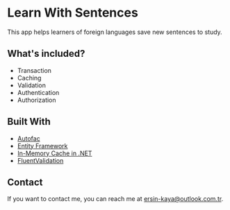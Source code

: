 # Learn With Sentences
This app helps learners of foreign languages save new sentences to study.

## What's included?
- Transaction
- Caching
- Validation
- Authentication
- Authorization

## Built With
* [Autofac](https://autofac.org/)
* [Entity Framework](https://learn.microsoft.com/en-us/ef/)
* [In-Memory Cache in .NET](https://learn.microsoft.com/en-us/dotnet/core/extensions/caching)
* [FluentValidation](https://docs.fluentvalidation.net/en/latest/)

## Contact
If you want to contact me, you can reach me at <ersin-kaya@outlook.com.tr>.

